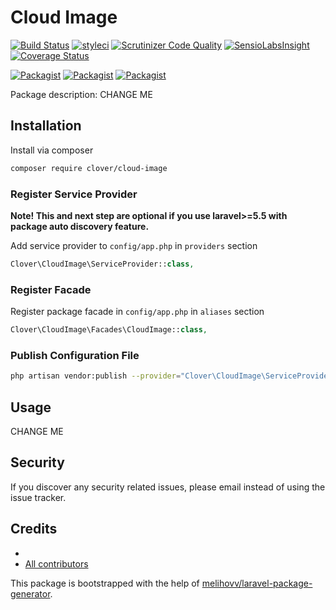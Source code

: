 # Cloud Image

[![Build Status](https://travis-ci.org/clover/cloud-image.svg?branch=master)](https://travis-ci.org/clover/cloud-image)
[![styleci](https://styleci.io/repos/CHANGEME/shield)](https://styleci.io/repos/CHANGEME)
[![Scrutinizer Code Quality](https://scrutinizer-ci.com/g/clover/cloud-image/badges/quality-score.png?b=master)](https://scrutinizer-ci.com/g/clover/cloud-image/?branch=master)
[![SensioLabsInsight](https://insight.sensiolabs.com/projects/CHANGEME/mini.png)](https://insight.sensiolabs.com/projects/CHANGEME)
[![Coverage Status](https://coveralls.io/repos/github/clover/cloud-image/badge.svg?branch=master)](https://coveralls.io/github/clover/cloud-image?branch=master)

[![Packagist](https://img.shields.io/packagist/v/clover/cloud-image.svg)](https://packagist.org/packages/clover/cloud-image)
[![Packagist](https://poser.pugx.org/clover/cloud-image/d/total.svg)](https://packagist.org/packages/clover/cloud-image)
[![Packagist](https://img.shields.io/packagist/l/clover/cloud-image.svg)](https://packagist.org/packages/clover/cloud-image)

Package description: CHANGE ME

## Installation

Install via composer
```bash
composer require clover/cloud-image
```

### Register Service Provider

**Note! This and next step are optional if you use laravel>=5.5 with package
auto discovery feature.**

Add service provider to `config/app.php` in `providers` section
```php
Clover\CloudImage\ServiceProvider::class,
```

### Register Facade

Register package facade in `config/app.php` in `aliases` section
```php
Clover\CloudImage\Facades\CloudImage::class,
```

### Publish Configuration File

```bash
php artisan vendor:publish --provider="Clover\CloudImage\ServiceProvider" --tag="config"
```

## Usage

CHANGE ME

## Security

If you discover any security related issues, please email 
instead of using the issue tracker.

## Credits

- [](https://github.com/clover/cloud-image)
- [All contributors](https://github.com/clover/cloud-image/graphs/contributors)

This package is bootstrapped with the help of
[melihovv/laravel-package-generator](https://github.com/melihovv/laravel-package-generator).
